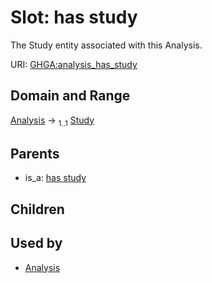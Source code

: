 
# Slot: has study


The Study entity associated with this Analysis.

URI: [GHGA:analysis_has_study](https://w3id.org/GHGA/analysis_has_study)


## Domain and Range

[Analysis](Analysis.md) &#8594;  <sub>1..1</sub> [Study](Study.md)

## Parents

 *  is_a: [has study](has_study.md)

## Children


## Used by

 * [Analysis](Analysis.md)
